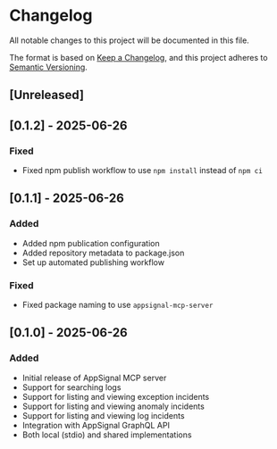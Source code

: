 # Changelog

All notable changes to this project will be documented in this file.

The format is based on [Keep a Changelog](https://keepachangelog.com/en/1.0.0/),
and this project adheres to [Semantic Versioning](https://semver.org/spec/v2.0.0.html).

## [Unreleased]

## [0.1.2] - 2025-06-26

### Fixed

- Fixed npm publish workflow to use `npm install` instead of `npm ci`

## [0.1.1] - 2025-06-26

### Added

- Added npm publication configuration
- Added repository metadata to package.json
- Set up automated publishing workflow

### Fixed

- Fixed package naming to use `appsignal-mcp-server`

## [0.1.0] - 2025-06-26

### Added

- Initial release of AppSignal MCP server
- Support for searching logs
- Support for listing and viewing exception incidents
- Support for listing and viewing anomaly incidents
- Support for listing and viewing log incidents
- Integration with AppSignal GraphQL API
- Both local (stdio) and shared implementations
